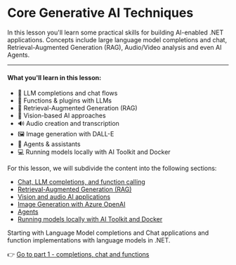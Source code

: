 # Core Generative AI Techniques

In this lesson you'll learn some practical skills for building AI-enabled .NET applications. Concepts include large language model completions and chat, Retrieval-Augmented Generation (RAG), Audio/Video analysis and even AI Agents.

---

#### What you'll learn in this lesson:

- 🌟 LLM completions and chat flows
- 🔗 Functions & plugins with LLMs
- 🔎 Retrieval-Augmented Generation (RAG)
- 👀 Vision-based AI approaches
- 🔊 Audio creation and transcription
- 🖼️ Image generation with DALL-E
- 🧩 Agents & assistants
- 💻 Running models locally with AI Toolkit and Docker

For this lesson, we will subdivide the content into the following sections:

- [Chat, LLM completions, and function calling](./01-lm-completions-functions.md)
- [Retrieval-Augmented Generation (RAG)](./02-retrieval-augmented-generation.md)
- [Vision and audio AI applications](./03-vision-audio.md)
- [Image Generation with Azure OpenAI](./05-ImageGenerationOpenAI.md)
- [Agents](04-agents.md)
- [Running models locally with AI Toolkit and Docker](./06-AIToolkitAndDockerModels.md)

Starting with Language Model completions and Chat applications and function implementations with language models in .NET.

👉 [Go to part 1 - completions, chat and functions](./01-lm-completions-functions.md)
